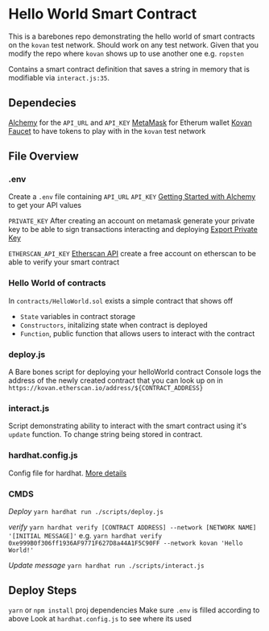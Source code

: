 # Hello World Smart Contract

This is a barebones repo demonstrating the hello world of smart contracts on the `kovan` test network.
Should work on any test network. Given that you modify the repo where `kovan` shows up to use another one e.g. `ropsten`

Contains a smart contract definition that saves a string in memory that is modifiable via `interact.js:35`.

## Dependecies
[Alchemy](https://www.alchemy.com/) for the `API_URL` and `API_KEY`
[MetaMask](https://metamask.io/) for Etherum wallet 
[Kovan Faucet](https://github.com/kovan-testnet/faucet) to have tokens to play with in the `kovan` test network

## File Overview

### .env
Create a `.env` file containing 
`API_URL`
`API_KEY`
[Getting Started with Alchemy](https://docs.alchemy.com/alchemy/introduction/getting-started) to get your API values

`PRIVATE_KEY`
After creating an account on metamask generate your private key to be able to sign transactions interacting and deploying
[Export Private Key](https://metamask.zendesk.com/hc/en-us/articles/360015289632-How-to-Export-an-Account-Private-Key)

`ETHERSCAN_API_KEY`
[Etherscan API](https://etherscan.io/apis)
create a free account on etherscan to be able to verify your smart contract

### Hello World of contracts
In `contracts/HelloWorld.sol` exists a simple contract that shows off 
- `State` variables in contract storage
- `Constructors`, initalizing state when contract is deployed
- `Function`, public function that allows users to interact with the contract

### deploy.js
A Bare bones script for deploying your helloWorld contract
Console logs the address of the newly created contract that you can look up on in 
`https://kovan.etherscan.io/address/${CONTRACT_ADDRESS}`

### interact.js
Script demonstrating ability to interact with the smart contract using it's `update` function. 
To change string being stored in contract.

### hardhat.config.js
Config file for hardhat. 
[More details](https://hardhat.org/config/)


### CMDS

*Deploy*
`yarn hardhat run ./scripts/deploy.js`

*verify*
`yarn hardhat verify [CONTRACT ADDRESS] --network [NETWORK NAME] '[INITIAL MESSAGE]'`
e.g. 
`yarn hardhat verify 0xe999B0f306ff1936AF9771F627D8a44A1F5C90FF --network kovan 'Hello World!'`

*Update message*
`yarn hardhat run ./scripts/interact.js`

## Deploy Steps

`yarn` or `npm install` proj dependencies
Make sure `.env` is filled according to above
Look at `hardhat.config.js` to see where its used
